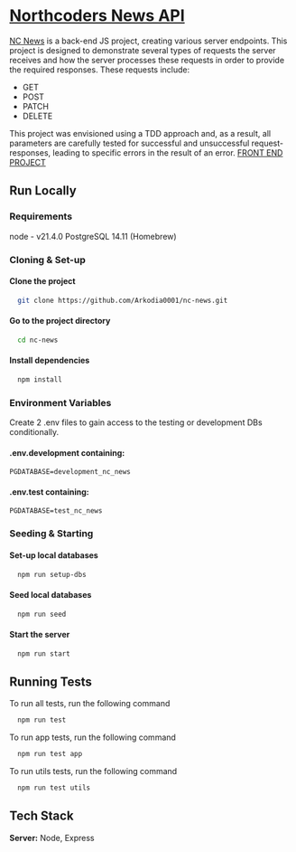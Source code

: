# [Northcoders News API](https://nc-news-project-lijk.onrender.com)

[NC News](https://nc-news-project-lijk.onrender.com) is a back-end JS project, creating various server endpoints. 
This project is designed to demonstrate several types of requests the server receives and how the server processes 
these requests in order to provide the required responses. These requests include:

- GET
- POST
- PATCH
- DELETE

This project was envisioned using a TDD approach and, as a result, all parameters are carefully tested for successful 
and unsuccessful request-responses, leading to specific errors in the result of an error. [FRONT END PROJECT](https://github.com/Arkodia0001/nc-news)
## Run Locally
### Requirements

node - v21.4.0
PostgreSQL 14.11 (Homebrew) 

### Cloning & Set-up

#### Clone the project

```bash
  git clone https://github.com/Arkodia0001/nc-news.git
```

#### Go to the project directory

```bash
  cd nc-news
```

#### Install dependencies

```bash
  npm install
```

### Environment Variables
Create 2 .env files to gain access to the testing or development DBs conditionally. 
#### .env.development containing:

```
PGDATABASE=development_nc_news
```

#### .env.test containing:

```
PGDATABASE=test_nc_news
```
### Seeding & Starting
#### Set-up local databases 

```bash
  npm run setup-dbs
```

#### Seed local databases

```bash
  npm run seed
```

#### Start the server

```bash
  npm run start
```


## Running Tests

To run all tests, run the following command

```bash
  npm run test
```

To run app tests, run the following command

```bash
  npm run test app
```

To run utils tests, run the following command

```bash
  npm run test utils
```
## Tech Stack

**Server:** Node, Express